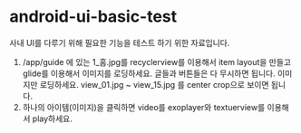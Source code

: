 # android-ui-basic-test
사내 UI를 다루기 위해 필요한 기능을 테스트 하기 위한 자료입니다.

1. /app/guide 에 있는 1_홈.jpg를 recyclerview를 이용해서 item layout을 만들고 glide를 이용해서 이미지를 로딩하세요.
글들과 버튼들은 다 무시하면 됩니다. 이미지만 로딩하세요. view_01.jpg ~ view_15.jpg 를 center crop으로 보이면 됩니다.
2. 하나의 아이템(이미지)을 클릭하면 video를 exoplayer와 textuerview를 이용해서 play하세요.
